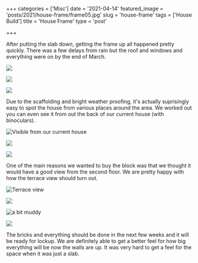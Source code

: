 +++
categories = ['Misc']
date = '2021-04-14'
featured_image = 'posts/2021/house-frame/frame05.jpg'
slug = 'house-frame'
tags = ['House Build']
title = 'House Frame'
type = 'post'

+++

After putting the slab down, getting the frame up all happened pretty quickly. There was a few delays from rain but the roof and windows and everything were on by the end of March.

![](frame01.jpg)

![](frame02.jpg)

![](frame03.jpg)

Due to the scaffolding and bright weather proofing, it's actually suprisingly easy to spot the house from various places around the area. We worked out you can even see it from out the back of our current house (with binoculars).

![](frame04.jpg "Visible from our current house")

![](frame05.jpg)

![](frame07.jpg)

One of the main reasons we wanted to buy the block was that we thought it would have a good view from the second floor. We are pretty happy with how the terrace view should turn out. 

![](frame08.jpg "Terrace view")

![](frame09.jpg)

![](frame10.jpg "a bit muddy")

![](frame11.jpg)

The bricks and everything should be done in the next few weeks and it will be ready for lockup. We are definitely able to get a better feel for how big everything will be now the walls are up. It was very hard to get a feel for the space when it was just a slab.
